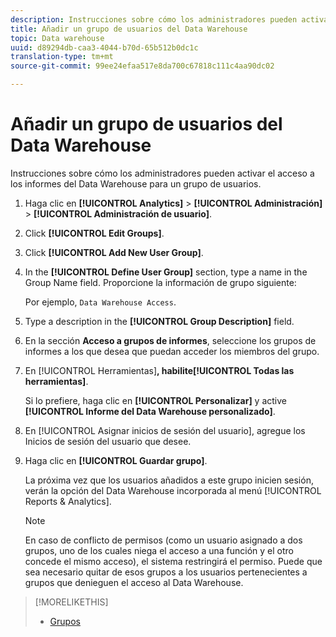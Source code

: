 ```yaml
---
description: Instrucciones sobre cómo los administradores pueden activar el acceso a los informes del Data Warehouse para un grupo de usuarios.
title: Añadir un grupo de usuarios del Data Warehouse
topic: Data warehouse
uuid: d89294db-caa3-4044-b70d-65b512b0dc1c
translation-type: tm+mt
source-git-commit: 99ee24efaa517e8da700c67818c111c4aa90dc02

---
```



# Añadir un grupo de usuarios del Data Warehouse

Instrucciones sobre cómo los administradores pueden activar el acceso a los informes del Data Warehouse para un grupo de usuarios.

1. Haga clic en **[!UICONTROL Analytics]** &gt; **[!UICONTROL Administración]** &gt; **[!UICONTROL Administración de usuario]**.
1. Click **[!UICONTROL Edit Groups]**.
1. Click **[!UICONTROL Add New User Group]**.
1. In the **[!UICONTROL Define User Group]** section, type a name in the Group Name field. Proporcione la información de grupo siguiente:

   Por ejemplo, `Data Warehouse Access`.
1. Type a description in the **[!UICONTROL Group Description]** field.
1. En la sección **Acceso a grupos de informes**, seleccione los grupos de informes a los que desea que puedan acceder los miembros del grupo.
1. En [!UICONTROL Herramientas]**, habilite[!UICONTROL Todas las herramientas]**.

   Si lo prefiere, haga clic en **[!UICONTROL Personalizar]** y active **[!UICONTROL Informe del Data Warehouse personalizado]**.

1. En [!UICONTROL Asignar inicios de sesión del usuario], agregue los Inicios de sesión del usuario que desee.
1. Haga clic en **[!UICONTROL Guardar grupo]**.

   La próxima vez que los usuarios añadidos a este grupo inicien sesión, verán la opción del Data Warehouse incorporada al menú [!UICONTROL Reports &amp; Analytics].

   >[!NOTE]
   >
   >En caso de conflicto de permisos (como un usuario asignado a dos grupos, uno de los cuales niega el acceso a una función y el otro concede el mismo acceso), el sistema restringirá el permiso. Puede que sea necesario quitar de esos grupos a los usuarios pertenecientes a grupos que denieguen el acceso al Data Warehouse.

>[!MORELIKETHIS]
>
>* [Grupos](/help/admin/user-management2/c-user-groups/groups.md)

